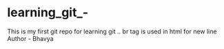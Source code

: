 # learning_git_-
This is my first git repo for learning git .. br tag is used in html for new line
<br>
Author - Bhavya
